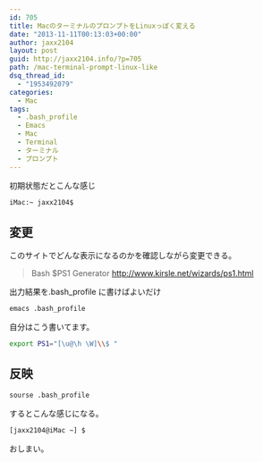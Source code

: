 ```yaml
---
id: 705
title: MacのターミナルのプロンプトをLinuxっぽく変える
date: "2013-11-11T00:13:03+00:00"
author: jaxx2104
layout: post
guid: http://jaxx2104.info/?p=705
path: /mac-terminal-prompt-linux-like
dsq_thread_id:
  - "1953492079"
categories:
  - Mac
tags:
  - .bash_profile
  - Emacs
  - Mac
  - Terminal
  - ターミナル
  - プロンプト
---
```

初期状態だとこんな感じ

```sh
iMac:~ jaxx2104$
```

## 変更

このサイトでどんな表示になるのかを確認しながら変更できる。

> Bash $PS1 Generator
> http://www.kirsle.net/wizards/ps1.html

出力結果を.bash_profile に書けばよいだけ

```sh
emacs .bash_profile
```

自分はこう書いてます。

```sh
export PS1="[\u@\h \W]\\$ "
```

## 反映

```sh
sourse .bash_profile
```

するとこんな感じになる。

```sh
[jaxx2104@iMac ~] $
```

おしまい。